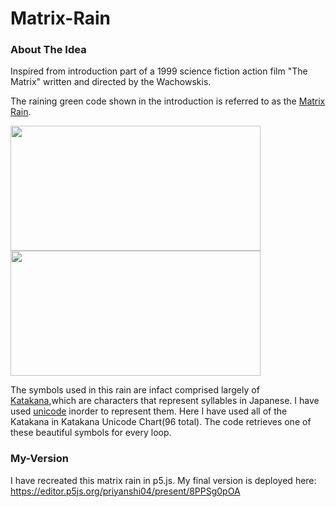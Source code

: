 # Matrix-Rain
### About The Idea
Inspired from introduction part of a 1999 science fiction action film "The Matrix" written and directed by the Wachowskis.

The raining green code shown in the introduction is referred to as the <a href="https://en.wikipedia.org/wiki/Matrix_digital_rain">Matrix Rain</a>.

<image src="images/image1.jpg" width="400" height="200">   <image src="images/image2.jpg" width="400" height="200">


The symbols used in this rain are infact comprised largely of <a href="https://en.wikipedia.org/wiki/Katakana">Katakana</a>,which are characters that represent syllables in Japanese.
I have used <a href="https://unicode.org/standard/WhatIsUnicode.html">unicode</a> inorder to represent them. Here I have used all of the Katakana in Katakana Unicode Chart(96 total). 
The code retrieves one of these beautiful symbols for every loop.


### My-Version
I have recreated this matrix rain in p5.js.
My final version is deployed here: https://editor.p5js.org/priyanshi04/present/8PPSg0pOA
